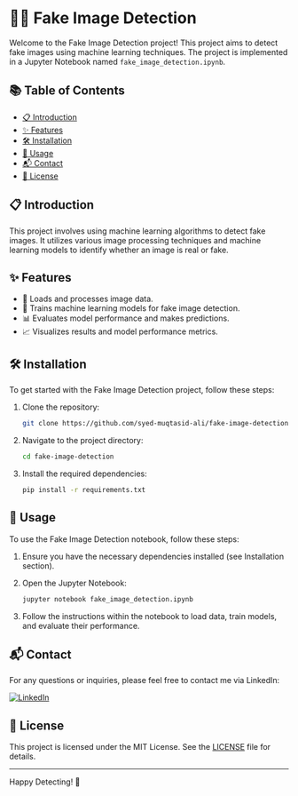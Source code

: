 # 🕵️‍♂️ Fake Image Detection

Welcome to the Fake Image Detection project! This project aims to detect fake images using machine learning techniques. The project is implemented in a Jupyter Notebook named `fake_image_detection.ipynb`.

## 📚 Table of Contents
- [📋 Introduction](#introduction)
- [✨ Features](#features)
- [🛠️ Installation](#installation)
- [🚀 Usage](#usage)
- [📬 Contact](#contact)
- [📜 License](#license)

## 📋 Introduction
This project involves using machine learning algorithms to detect fake images. It utilizes various image processing techniques and machine learning models to identify whether an image is real or fake.

## ✨ Features
- 📂 Loads and processes image data.
- 🧠 Trains machine learning models for fake image detection.
- 📊 Evaluates model performance and makes predictions.
- 📈 Visualizes results and model performance metrics.

## 🛠️ Installation
To get started with the Fake Image Detection project, follow these steps:

1. Clone the repository:
    ```sh
    git clone https://github.com/syed-muqtasid-ali/fake-image-detection.git
    ```

2. Navigate to the project directory:
    ```sh
    cd fake-image-detection
    ```

3. Install the required dependencies:
    ```sh
    pip install -r requirements.txt
    ```

## 🚀 Usage
To use the Fake Image Detection notebook, follow these steps:

1. Ensure you have the necessary dependencies installed (see Installation section).

2. Open the Jupyter Notebook:
    ```sh
    jupyter notebook fake_image_detection.ipynb
    ```

3. Follow the instructions within the notebook to load data, train models, and evaluate their performance.

## 📬 Contact
For any questions or inquiries, please feel free to contact me via LinkedIn:

[![LinkedIn](https://img.shields.io/badge/LinkedIn-0077B5?style=flat-square&logo=linkedin&logoColor=white)](https://www.linkedin.com/in/syed-muqtasid-ali-91a0a623a/)

## 📜 License
This project is licensed under the MIT License. See the [LICENSE](LICENSE) file for details.

---

Happy Detecting! 🎉
